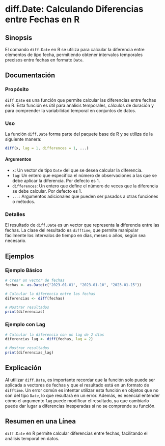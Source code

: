 <!--
Meta Description: # diff.Date: Calculando Diferencias entre Fechas en R ## Sinopsis El comando `diff.Date` en R se utiliza para calcular la diferencia entre elementos d...
Meta Keywords: que, date, fechas, diff, entre
-->

# diff.Date: Calculando Diferencias entre Fechas en R

## Sinopsis
El comando `diff.Date` en R se utiliza para calcular la diferencia entre elementos de tipo fecha, permitiendo obtener intervalos temporales precisos entre fechas en formato `Date`.

## Documentación
### Propósito
`diff.Date` es una función que permite calcular las diferencias entre fechas en R. Esta función es útil para análisis temporales, cálculos de duración y para comprender la variabilidad temporal en conjuntos de datos.

### Uso
La función `diff.Date` forma parte del paquete base de R y se utiliza de la siguiente manera:

```R
diff(x, lag = 1, differences = 1, ...)
```

#### Argumentos
- `x`: Un vector de tipo `Date` del que se desea calcular la diferencia.
- `lag`: Un entero que especifica el número de observaciones a las que se debe aplicar la diferencia. Por defecto es 1.
- `differences`: Un entero que define el número de veces que la diferencia se debe calcular. Por defecto es 1.
- `...`: Argumentos adicionales que pueden ser pasados a otras funciones o métodos.

### Detalles
El resultado de `diff.Date` es un vector que representa la diferencia entre las fechas. La clase del resultado es `difftime`, que permite manipular fácilmente los intervalos de tiempo en días, meses o años, según sea necesario.

## Ejemplos
### Ejemplo Básico
```R
# Crear un vector de fechas
fechas <- as.Date(c("2023-01-01", "2023-01-10", "2023-01-15"))

# Calcular la diferencia entre las fechas
diferencias <- diff(fechas)

# Mostrar resultados
print(diferencias)
```

### Ejemplo con Lag
```R
# Calcular la diferencia con un lag de 2 días
diferencias_lag <- diff(fechas, lag = 2)

# Mostrar resultados
print(diferencias_lag)
```

## Explicación
Al utilizar `diff.Date`, es importante recordar que la función solo puede ser aplicada a vectores de fechas y que el resultado está en un formato de `difftime`. Un error común es intentar utilizar esta función en objetos que no son del tipo `Date`, lo que resultará en un error. Además, es esencial entender cómo el argumento `lag` puede modificar el resultado, ya que cambiarlo puede dar lugar a diferencias inesperadas si no se comprende su función.

## Resumen en una Línea
`diff.Date` en R permite calcular diferencias entre fechas, facilitando el análisis temporal en datos.